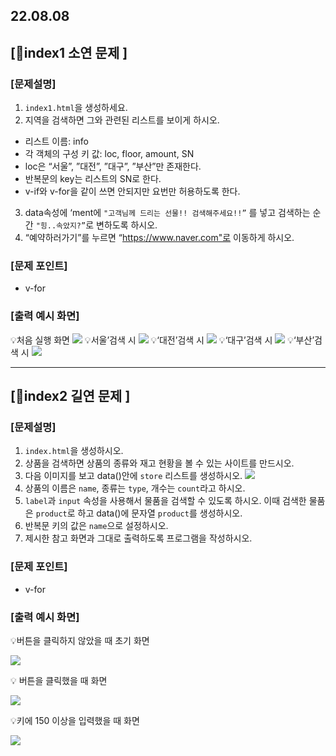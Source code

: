 ## 22.08.08

## [🦊index1 소연 문제 ]

### [문제설명]

1. `index1.html`을 생성하세요.
2. 지역을 검색하면 그와 관련된 리스트를 보이게 하시오.

- 리스트 이름: info
- 각 객체의 구성 키 값: loc, floor, amount, SN
- loc은 “서울”, ”대전”, ”대구”, ”부산”만 존재한다.
- 반복문의 key는 리스트의 SN로 한다.
- v-if와 v-for을 같이 쓰면 안되지만 요번만 허용하도록 한다.

3. data속성에 ‘ment에 `"고객님께 드리는 선물!! 검색해주세요!!”` 를 넣고 검색하는 순간 `"힝..속았지?”`로 변하도록 하시오.
4. “예약하러가기”를 누르면 “https://www.naver.com"로 이동하게 하시오.

### [문제 포인트]

- v-for

### [출력 예시 화면]

💡처음 실행 화면
![](../img/8_8_1.jpg)
💡서울’검색 시
![](../img/8_8_2.jpg)
💡‘대전’검색 시
![](../img/8_8_3.jpg)
💡‘대구’검색 시
![](../img/8_8_4.jpg)
💡‘부산’검색 시
![](../img/8_8_5.jpg)

<hr/>

## [🐼index2 길연 문제 ]

### [문제설명]

1. `index.html`을 생성하시오.
2. 상품을 검색하면 상품의 종류와 재고 현황을 볼 수 있는 사이트를 만드시오.
3. 다음 이미지를 보고 data()안에 `store` 리스트를 생성하시오.
   ![](../img/8_8_6.png)
4. 상품의 이름은 `name`, 종류는 `type`, 개수는 `count`라고 하시오.
5. `label`과 `input` 속성을 사용해서 물품을 검색할 수 있도록 하시오. 이때 검색한 물품은 `product`로 하고 data()에 문자열 `product`를 생성하시오.
6. 반복문 키의 값은 `name`으로 설정하시오.
7. 제시한 참고 화면과 그대로 출력하도록 프로그램을 작성하시오.

### [문제 포인트]

- v-for

### [출력 예시 화면]

💡버튼을 클릭하지 않았을 때 초기 화면

![](../img/8_8_7.png)

💡 버튼을 클릭했을 때 화면

![](../img/8_8_8.png)

💡키에 150 이상을 입력했을 때 화면

![](../img/8_8_9.png)
